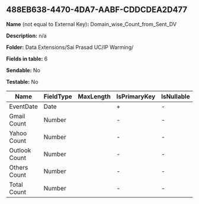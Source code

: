 ## 488EB638-4470-4DA7-AABF-CDDCDEA2D477

**Name** (not equal to External Key)**:** Domain_wise_Count_from_Sent_DV

**Description:** n/a

**Folder:** Data Extensions/Sai Prasad UC/IP Warming/

**Fields in table:** 6

**Sendable:** No

**Testable:** No

| Name | FieldType | MaxLength | IsPrimaryKey | IsNullable | DefaultValue |
| --- | --- | --- | --- | --- | --- |
| EventDate | Date |  | + | - |  |
| Gmail Count | Number |  | - | - |  |
| Yahoo Count | Number |  | - | - |  |
| Outlook Count | Number |  | - | - |  |
| Others Count | Number |  | - | - |  |
| Total Count | Number |  | - | - |  |
